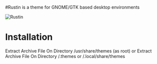 #Rustin is a theme for GNOME/GTK based desktop environments

![Rustin](https://user-images.githubusercontent.com/88061514/209483596-0956338b-5f49-4ed6-99ef-aab051871e0a.png)

# Installation
 Extract Archive File On Directory /usr/share/themes (as root)
 or
 Extract Archive File On Directory /.themes or /.local/share/themes
